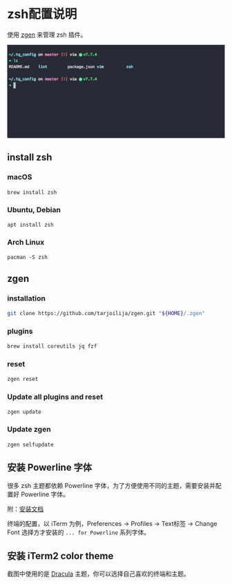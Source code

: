 # zsh配置说明

使用 [zgen](https://github.com/tarjoilija/zgen) 来管理 zsh 插件。

![screenshot](https://github.com/kitian616/config/blob/master/zsh/screenshot.jpg?raw=true)

## install zsh

### macOS

```
brew install zsh
```

### Ubuntu, Debian

```
apt install zsh
```

### Arch Linux

```
pacman -S zsh
```

## zgen

### installation

```bash
git clone https://github.com/tarjoilija/zgen.git "${HOME}/.zgen"
```

### plugins

```bash
brew install coreutils jq fzf
```

### reset

```bash
zgen reset
```

### Update all plugins and reset

```
zgen update
```

### Update zgen

```
zgen selfupdate
```

## 安装 Powerline 字体

很多 zsh 主题都依赖 Powerline 字体，为了方便使用不同的主题，需要安装并配置好 Powerline 字体。

附：[安装文档](https://github.com/powerline/fonts)

终端的配置，以 iTerm 为例，Preferences -> Profiles -> Text标签 -> Change Font 选择方才安装的 `... for Powerline` 系列字体。


## 安装 iTerm2 color theme

截图中使用的是 [Dracula](https://draculatheme.com/) 主题，你可以选择自己喜欢的终端和主题。
